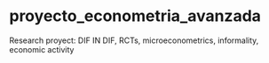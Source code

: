 # proyecto_econometria_avanzada
Research proyect: DIF IN DIF, RCTs, microeconometrics, informality, economic activity
